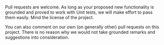 Pull requests are welcome. As long as your proposed new functionality is grounded and proved to work with Unit tests, we will make effort to pass them easily. Mind the license of the project.

You can also comment on our own (on generally other) pull requests on this project. There is no reason why we would not take grounded remarks and suggestions into consideration.
